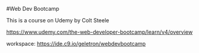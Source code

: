 #Web Dev Bootcamp

This is a course on Udemy by Colt Steele

https://www.udemy.com/the-web-developer-bootcamp/learn/v4/overview

workspace: https://ide.c9.io/geletron/webdevbootcamp